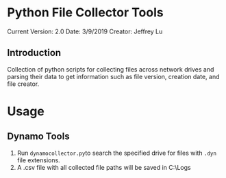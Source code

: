 # Python File Collector Tools

Current Version: 2.0
Date: 3/9/2019
Creator: Jeffrey Lu

## Introduction
Collection of python scripts for collecting files across network drives and parsing their data to get information such as file version, creation date, and file creator.

# Usage
## Dynamo Tools

 1. Run `dynamocollector.py`to search the specified drive for files with `.dyn` file extensions.
 2. A .csv file with all collected file paths will be saved in C:\Logs

<!--stackedit_data:
eyJoaXN0b3J5IjpbLTU3NzcyNjA0Nl19
-->